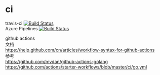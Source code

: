 # ci
travis-ci [![Build Status](https://travis-ci.org/wulinlw/ci.svg?branch=master)](https://travis-ci.org/wulinlw/ci)  
Azure Pipelines [![Build Status](https://dev.azure.com/wulinlw/wulinlw/_apis/build/status/wulinlw.ci?branchName=master)](https://dev.azure.com/wulinlw/wulinlw/_build/latest?definitionId=1&branchName=master)


github actions  
文档  
https://help.github.com/cn/articles/workflow-syntax-for-github-actions  
参考  
https://github.com/mvdan/github-actions-golang  
https://github.com/actions/starter-workflows/blob/master/ci/go.yml
